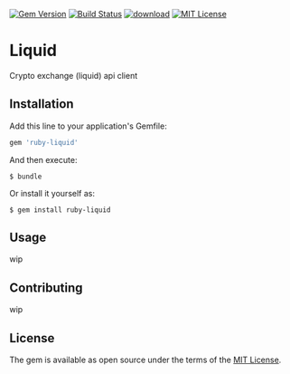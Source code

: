 [![Gem Version](https://badge.fury.io/rb/ruby-liquid.svg)](https://badge.fury.io/rb/ruby-liquid)
[![Build Status](https://travis-ci.org/emono/ruby-liquid.svg?branch=master)](https://travis-ci.org/emono/ruby-liquid)
[![download](https://travis-ci.org/emono/ruby-liquid.svg?branch=master)](https://img.shields.io/gem/dt/ruby-liquid.svg)
[![MIT License](http://img.shields.io/badge/license-MIT-blue.svg?style=flat)](LICENSE)

# Liquid

Crypto exchange (liquid) api client

## Installation

Add this line to your application's Gemfile:

```ruby
gem 'ruby-liquid'
```

And then execute:

    $ bundle

Or install it yourself as:

    $ gem install ruby-liquid

## Usage

wip

## Contributing

wip

## License

The gem is available as open source under the terms of the [MIT License](https://opensource.org/licenses/MIT).

